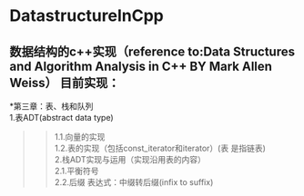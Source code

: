 DatastructureInCpp
====
数据结构的c++实现（reference to:Data Structures and Algorithm Analysis in C++ BY Mark Allen Weiss）
目前实现：
-----
*第三章：表、栈和队列<br>
1.表ADT(abstract data type)<br>
> >1.1.向量的实现<br>
> >1.2.表的实现（包括const_iterator和iterator）(表 是指链表)<br>
2.栈ADT实现与运用（实现沿用表的内容）<br>
2.1.平衡符号<br>
2.2.后缀 表达式：中缀转后缀(infix to suffix)<br>
